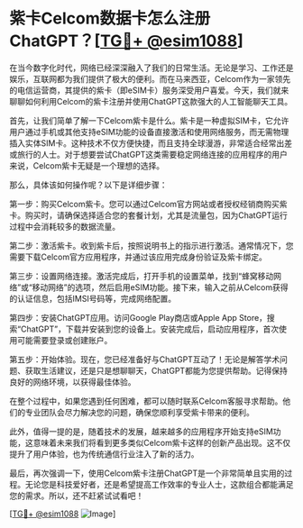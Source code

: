 # 紫卡Celcom数据卡怎么注册ChatGPT？[[TG💪+ @esim1088](https://t.me/s/esim1088)]

在当今数字化时代，网络已经深深融入了我们的日常生活。无论是学习、工作还是娱乐，互联网都为我们提供了极大的便利。而在马来西亚，Celcom作为一家领先的电信运营商，其提供的紫卡（即eSIM卡）服务深受用户喜爱。今天，我们就来聊聊如何利用Celcom的紫卡注册并使用ChatGPT这款强大的人工智能聊天工具。

首先，让我们简单了解一下Celcom紫卡是什么。紫卡是一种虚拟SIM卡，它允许用户通过手机或其他支持eSIM功能的设备直接激活和使用网络服务，而无需物理插入实体SIM卡。这种技术不仅方便快捷，而且支持全球漫游，非常适合经常出差或旅行的人士。对于想要尝试ChatGPT这类需要稳定网络连接的应用程序的用户来说，Celcom紫卡无疑是一个理想的选择。

那么，具体该如何操作呢？以下是详细步骤：

第一步：购买Celcom紫卡。您可以通过Celcom官方网站或者授权经销商购买紫卡。购买时，请确保选择适合您的套餐计划，尤其是流量包，因为ChatGPT运行过程中会消耗较多的数据流量。

第二步：激活紫卡。收到紫卡后，按照说明书上的指示进行激活。通常情况下，您需要下载Celcom官方应用程序，并通过该应用完成身份验证及紫卡绑定。

第三步：设置网络连接。激活完成后，打开手机的设置菜单，找到“蜂窝移动网络”或“移动网络”的选项，然后启用eSIM功能。接下来，输入之前从Celcom获得的认证信息，包括IMSI号码等，完成网络配置。

第四步：安装ChatGPT应用。访问Google Play商店或Apple App Store，搜索“ChatGPT”，下载并安装到您的设备上。安装完成后，启动应用程序，首次使用可能需要登录或创建账户。

第五步：开始体验。现在，您已经准备好与ChatGPT互动了！无论是解答学术问题、获取生活建议，还是只是想聊聊天，ChatGPT都能为您提供帮助。记得保持良好的网络环境，以获得最佳体验。

在整个过程中，如果您遇到任何困难，都可以随时联系Celcom客服寻求帮助。他们的专业团队会尽力解决您的问题，确保您顺利享受紫卡带来的便利。

此外，值得一提的是，随着技术的发展，越来越多的应用程序开始支持eSIM功能，这意味着未来我们将看到更多类似Celcom紫卡这样的创新产品出现。这不仅提升了用户体验，也为传统通信行业注入了新的活力。

最后，再次强调一下，使用Celcom紫卡注册ChatGPT是一个非常简单且实用的过程。无论您是科技爱好者，还是希望提高工作效率的专业人士，这款组合都能满足您的需求。所以，还不赶紧试试看吧！

[[TG💪+ @esim1088](https://t.me/s/esim1088) ![Image](https://i.postimg.cc/4NQfJmqS/Snipaste-2025-05-13-00-14-12.png)]